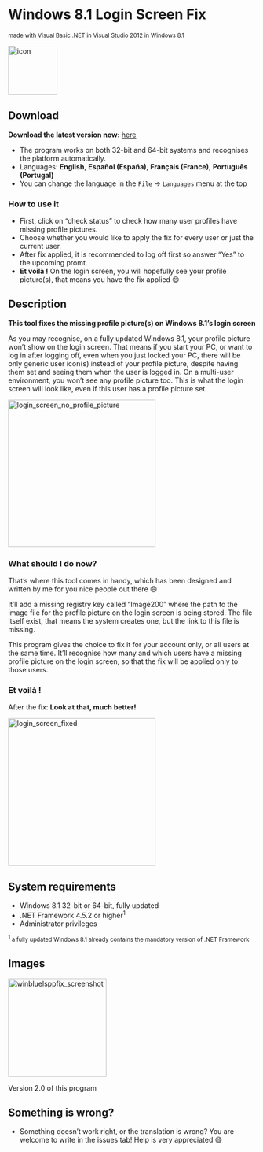 # Windows 8.1 Login Screen Fix
<sup>made with Visual Basic .NET in Visual Studio 2012 in Windows 8.1</sup>

<img width="100" alt="icon" src="https://github.com/user-attachments/assets/302758c9-194d-4929-b553-d800bc5e11f0" />

## Download
**Download the latest version now:** <a href="https://github.com/mohalogiciels/Windows8.1LoginScreenFix/releases/latest">here</a>

* The program works on both 32-bit and 64-bit systems and recognises the platform automatically.
* Languages: **English**, **Español (España)**, **Français (France)**, **Português (Portugal)**
 * You can change the language in the `File` -> `Languages` menu at the top

### How to use it
* First, click on “check status” to check how many user profiles have missing profile pictures.
* Choose whether you would like to apply the fix for every user or just the current user.
* After fix applied, it is recommended to log off first so answer “Yes” to the upcoming promt.
* **Et voilà !** On the login screen, you will hopefully see your profile picture(s), that means you have the fix applied 😄

## Description
**This tool fixes the missing profile picture(s) on Windows 8.1’s login screen**

As you may recognise, on a fully updated Windows 8.1, your profile picture won’t show on the login screen. That means if you start your PC, or want to log in after logging off, even when you just locked your PC, there will be only generic user icon(s) instead of your profile picture, despite having them set and seeing them when the user is logged in. On a multi-user environment, you won’t see any profile picture too. This is what the login screen will look like, even if this user has a profile picture set.

<img width="300" alt="login_screen_no_profile_picture" src="https://github.com/user-attachments/assets/1ea9e660-867f-4837-9357-180098e1aa1c" />

### What should I do now?
That’s where this tool comes in handy, which has been designed and written by me for you nice people out there 😄

It’ll add a missing registry key called “Image200” where the path to the image file for the profile picture on the login screen is being stored. The file itself exist, that means the system creates one, but the link to this file is missing.

This program gives the choice to fix it for your account only, or all users at the same time. It’ll recognise how many and which users have a missing profile picture on the login screen, so that the fix will be applied only to those users.

### Et voilà !
After the fix: **Look at that, much better!** 

<img width="300" alt="login_screen_fixed" src="https://github.com/user-attachments/assets/7dc7c0bd-a284-4007-8d15-20e745172eba" />

## System requirements
* Windows 8.1 32-bit or 64-bit, fully updated
* .NET Framework 4.5.2 or higher<sup>1</sup>
* Administrator privileges

<sub><sup>1</sup> a fully updated Windows 8.1 already contains the mandatory version of .NET Framework</sub>

## Images

<img width="200" alt="winbluelsppfix_screenshot" src="https://github.com/user-attachments/assets/177525fe-755f-49e1-b9da-5716664ad070" />

Version 2.0 of this program

## Something is wrong? ##
* Something doesn’t work right, or the translation is wrong? You are welcome to write in the issues tab! Help is very appreciated 😄
